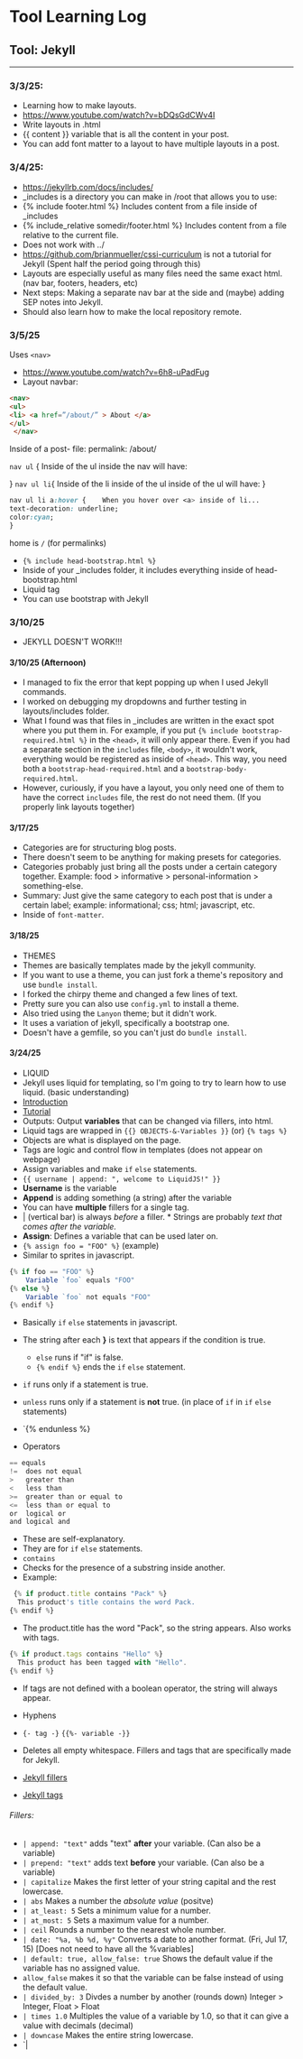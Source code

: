 # Tool Learning Log

## Tool: **Jekyll**

---

### 3/3/25:
* Learning how to make layouts.
 * https://www.youtube.com/watch?v=bDQsGdCWv4I
* Write layouts in .html
* {{ content }} variable that is all the content in your post.
* You can add font matter to a layout to have multiple layouts in a post.
### 3/4/25:
* https://jekyllrb.com/docs/includes/
 * _includes is a directory you can make in /root that allows you to use:
  * {% include footer.html %} Includes content from a file inside of _includes
  * {% include_relative somedir/footer.html %} Includes content from a file relative to the current file.
   * Does not work with ../
 * https://github.com/brianmueller/cssi-curriculum is not a tutorial for Jekyll (Spent half the period going through this)
* Layouts are especially useful as many files need the same exact html. (nav bar, footers, headers, etc)
* Next steps: Making a separate nav bar at the side and (maybe) adding SEP notes into Jekyll.
 * Should also learn how to make the local repository remote.
### 3/5/25
Uses `<nav>`
* https://www.youtube.com/watch?v=6h8-uPadFug
* Layout navbar:
``` HTML
<nav>
<ul>
<li> <a href=”/about/” > About </a>
</ul>
 </nav>
 ```
Inside of a post- file: permalink: /about/

`nav ul` { Inside of the ul inside the nav will have:

}
`nav ul li`{ Inside of the li inside of the ul inside of the ul will have:
}

``` CSS
nav ul li a:hover {    When you hover over <a> inside of li...
text-decoration: underline;
color:cyan;
}
```
home is `/` (for permalinks)

* `{% include head-bootstrap.html %}`
 * Inside of your _includes folder, it includes everything inside of head-bootstrap.html
  * Liquid tag
* You can use bootstrap with Jekyll
### 3/10/25
* JEKYLL DOESN'T WORK!!!
#### 3/10/25 (Afternoon)
* I managed to fix the error that kept popping up when I used Jekyll commands.
 * I worked on debugging my dropdowns and further testing in layouts/includes folder.
* What I found was that files in _includes are written in the exact spot where you put them in. For example, if you put `{% include bootstrap-required.html %}` in the `<head>`, it will only appear there. Even if you had a separate section in the `includes` file, `<body>`, it wouldn't work, everything would be registered as inside of `<head>`. This way, you need both a `bootstrap-head-required.html` and a `bootstrap-body-required.html`.
* However, curiously, if you have a layout, you only need one of them to have the correct `includes` file, the rest do not need them. (If you properly link layouts together)

#### 3/17/25
* Categories are for structuring blog posts.
* There doesn't seem to be anything for making presets for categories.
* Categories probably just bring all the posts under a certain category together.
Example: food > informative > personal-information > something-else.
* Summary: Just give the same category to each post that is under a certain label; example: informational; css; html; javascript, etc.
* Inside of `font-matter`.
#### 3/18/25
* THEMES
 * Themes are basically templates made by the jekyll community.
* If you want to use a theme, you can just fork a theme's repository and use `bundle install`.
 * I forked the chirpy theme and changed a few lines of text.
* Pretty sure you can also use `config.yml` to install a theme.
* Also tried using the `Lanyon` theme; but it didn't work.
 * It uses a variation of jekyll, specifically a bootstrap one.
  * Doesn't have a gemfile, so you can't just do `bundle install`.
#### 3/24/25
* LIQUID
 * Jekyll uses liquid for templating, so I'm going to try to learn how to use liquid. (basic understanding)
* [Introduction](https://shopify.github.io/liquid/basics/introduction/)
* [Tutorial](https://liquidjs.com/tutorials/intro-to-liquid.html)
* Outputs: Output **variables** that can be changed via fillers, into html.
* Liquid tags are wrapped in `{{} OBJECTS-&-Variables }}` (or) `{% tags %}`
 * Objects are what is displayed on the page.
 * Tags are logic and control flow in templates (does not appear on webpage)
  * Assign variables and make `if` `else` statements.
* `{{ username | append: ", welcome to LiquidJS!" }}`
 * **Username** is the variable
 * **Append** is adding something (a string) after the variable
  * You can have **multiple** fillers for a single tag.
   * | (vertical bar) is always _before_ a filler.
    * Strings are probably _text that comes after the variable._
* **Assign**: Defines a variable that can be used later on.
* `{% assign foo = "FOO" %}` (example)
 * Similar to sprites in javascript.
``` javascript
{% if foo == "FOO" %}
    Variable `foo` equals "FOO"
{% else %}
    Variable `foo` not equals "FOO"
{% endif %}
```
 * Basically `if` `else` statements in javascript.
* The string after each **}** is text that appears if the condition is true.
  * `else` runs if "if" is false.
   * `{% endif %}` ends the `if` `else` statement.
* `if` runs only if a statement is true.
* `unless` runs only if a statement is **not** true. (in place of `if` in `if` `else` statements)
 * `{% endunless %}

 * Operators

 ``` javascript
 ==	equals
!=	does not equal
>	greater than
<	less than
>=	greater than or equal to
<=	less than or equal to
or	logical or
and	logical and
```
 * These are self-explanatory.
  * They are for `if` `else` statements.
* `contains`
 * Checks for the presence of a substring inside another.
* Example:
``` Javascript
 {% if product.title contains "Pack" %}
  This product's title contains the word Pack.
{% endif %}
```
 * The product.title has the word "Pack", so the string appears.
Also works with tags.
``` Javascript
{% if product.tags contains "Hello" %}
  This product has been tagged with "Hello".
{% endif %}
```
* If tags are not defined with a boolean operator, the string will always appear.

* Hyphens
* `{- tag -}` `{{%- variable -}}`
 * Deletes all empty whitespace.
 Fillers and tags that are specifically made for Jekyll.
* [Jekyll fillers](https://jekyllrb.com/docs/liquid/filters/)
* [Jekyll tags](https://jekyllrb.com/docs/liquid/tags/)
###### Fillers:
* `| append: "text"` adds "text" **after** your variable. (Can also be a variable)
* `| prepend: "text"` adds text **before** your variable. (Can also be a variable)
* `| capitalize` Makes the first letter of your string capital and the rest lowercase.
* `| abs` Makes a number the _absolute value_ (positve)
* `| at_least: 5` Sets a minimum value for a number.
* `| at_most: 5` Sets a maximum value for a number.
* `| ceil` Rounds a number to the nearest whole number.
* `| date: "%a, %b %d, %y"` Converts a date to another format. (Fri, Jul 17, 15) [Does not need to have all the %variables]
* `| default: true, allow_false: true` Shows the default value if the variable has no assigned value.
 * `allow_false` makes it so that the variable can be false instead of using the default value.
* `| divided_by: 3` Divdes a number by another (rounds down) Integer > Integer, Float > Float
* `| times 1.0` Multiples the value of a variable by 1.0, so that it can give a value with decimals (decimal)
* `| downcase` Makes the entire string lowercase.
* `| 

 <!--
* Links you used today (websites, videos, etc)
* Things you tried, progress you made, etc
* Challenges, a-ha moments, etc
* Questions you still have
* What you're going to try next
-->



